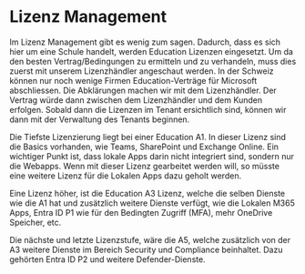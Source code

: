 # Lizenz Management

Im Lizenz Management gibt es wenig zum sagen. 
Dadurch, dass es sich hier um eine Schule handelt, werden Education Lizenzen eingesetzt. 
Um da den besten Vertrag/Bedingungen zu ermitteln und zu verhandeln, muss dies zuerst mit unserem Lizenzhändler angeschaut werden. 
In der Schweiz können nur noch wenige Firmen Education-Verträge für Microsoft abschliessen. 
Die Abklärungen machen wir mit dem Lizenzhändler. Der Vertrag würde dann zwischen dem Lizenzhändler und dem Kunden erfolgen. 
Sobald dann die Lizenzen im Tenant ersichtlich sind, können wir dann mit der Verwaltung des Tenants beginnen. 

Die Tiefste Lizenzierung liegt bei einer Education A1. In dieser Lizenz sind die Basics vorhanden, wie Teams, SharePoint und Exchange Online. Ein wichtiger Punkt ist, dass lokale Apps darin nicht integriert sind, sondern nur die Webapps. 
Wenn mit dieser Lizenz gearbeitet werden will, so müsste eine weitere Lizenz für die Lokalen Apps dazu geholt werden. 

Eine Lizenz höher, ist die Education A3 Lizenz, welche die selben Dienste wie die A1 hat und zusätzlich weitere Dienste verfügt, wie die Lokalen M365 Apps, Entra ID P1 wie für den Bedingten Zugriff (MFA), mehr OneDrive Speicher, etc. 

Die nächste und letzte Lizenzstufe, wäre die A5, welche zusätzlich von der A3 weitere Dienste im Bereich Security und Compliance beinhaltet. 
Dazu gehörten Entra ID P2 und weitere Defender-Dienste.
